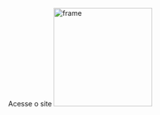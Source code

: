 Acesse o site
<img width="200" height="200" alt="frame" src="https://github.com/user-attachments/assets/df6cbdbd-850d-463c-b0d0-11e17db65538" />

